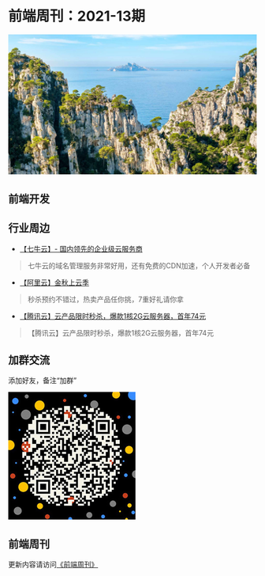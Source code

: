 # 前端周刊：2021-13期

[![](/img/bing/20210908.png?imageMogr2/thumbnail/960x)](https://cn.bing.com/search?q=峡湾)

## 前端开发


## 行业周边

- [【七牛云】- 国内领先的企业级云服务商](https://marketing.qiniu.com/cps/redirect?redirect_id=4&cps_key=1hfwb75ib2jbm)

> 七牛云的域名管理服务非常好用，还有免费的CDN加速，个人开发者必备

- [【阿里云】金秋上云季](https://www.aliyun.com/activity/daily/fy22sepmain?userCode=y31qmczl)

> 秒杀预约不错过，热卖产品任你挑，7重好礼请你拿

- [【腾讯云】云产品限时秒杀，爆款1核2G云服务器，首年74元](https://curl.qcloud.com/MqKk5i3v)

> 【腾讯云】云产品限时秒杀，爆款1核2G云服务器，首年74元


## 加群交流

添加好友，备注“加群”

![refned_x](../img/a/refined-x.jpg)

## 前端周刊

更新内容请访问[《前端周刊》](https://frontend-weekly.com/)